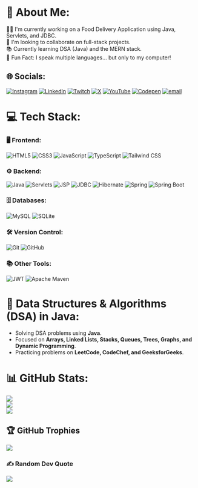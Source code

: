 # 💫 About Me:
👨‍💻 I'm currently working on a Food Delivery Application using Java, Servlets, and JDBC.<br>🤝 I'm looking to collaborate on full-stack projects.<br>📚 Currently learning DSA (Java) and the MERN stack.<br>💬 Fun Fact: I speak multiple languages... but only to my computer!

## 🌐 Socials:
[![Instagram](https://img.shields.io/badge/Instagram-%23E4405F.svg?logo=Instagram&logoColor=white)](https://instagram.com/shiva_bugslayer) [![LinkedIn](https://img.shields.io/badge/LinkedIn-%230077B5.svg?logo=linkedin&logoColor=white)](https://linkedin.com/in/psivaiah6174) [![Twitch](https://img.shields.io/badge/Twitch-%239146FF.svg?logo=Twitch&logoColor=white)](https://twitch.tv/SHIVA6174) [![X](https://img.shields.io/badge/X-black.svg?logo=X&logoColor=white)](https://x.com/SHIVA6174124345) [![YouTube](https://img.shields.io/badge/YouTube-%23FF0000.svg?logo=YouTube&logoColor=white)](https://youtube.com/@UC3rKmNsQVhAYCIc5rcIb72w) [![Codepen](https://img.shields.io/badge/Codepen-000000?logo=codepen&logoColor=white)](https://codepen.io/SHIVA6174) [![email](https://img.shields.io/badge/Email-D14836?logo=gmail&logoColor=white)](mailto:psivaiah6174@gmail.com) 

# 💻 Tech Stack:
### 🖥️ Frontend:
![HTML5](https://img.shields.io/badge/html5-%23E34F26.svg?style=for-the-badge&logo=html5&logoColor=white) ![CSS3](https://img.shields.io/badge/css3-%231572B6.svg?style=for-the-badge&logo=css3&logoColor=white) ![JavaScript](https://img.shields.io/badge/javascript-%23323330.svg?style=for-the-badge&logo=javascript&logoColor=%23F7DF1E) ![TypeScript](https://img.shields.io/badge/typescript-%23007ACC.svg?style=for-the-badge&logo=typescript&logoColor=white) ![Tailwind CSS](https://img.shields.io/badge/tailwindcss-%2338B2AC.svg?style=for-the-badge&logo=tailwind-css&logoColor=white)

### ⚙️ Backend:
![Java](https://img.shields.io/badge/java-%23ED8B00.svg?style=for-the-badge&logo=openjdk&logoColor=white) ![Servlets](https://img.shields.io/badge/Servlets-%23f7df1e.svg?style=for-the-badge&logo=java&logoColor=white) ![JSP](https://img.shields.io/badge/JSP-%23f7df1e.svg?style=for-the-badge&logo=java&logoColor=white) ![JDBC](https://img.shields.io/badge/JDBC-%23f7df1e.svg?style=for-the-badge&logo=java&logoColor=white) ![Hibernate](https://img.shields.io/badge/Hibernate-%236DB33F.svg?style=for-the-badge&logo=hibernate&logoColor=white) ![Spring](https://img.shields.io/badge/spring-%236DB33F.svg?style=for-the-badge&logo=spring&logoColor=white) ![Spring Boot](https://img.shields.io/badge/springboot-%236DB33F.svg?style=for-the-badge&logo=springboot&logoColor=white)

### 🗄️ Databases:
![MySQL](https://img.shields.io/badge/mysql-4479A1.svg?style=for-the-badge&logo=mysql&logoColor=white) ![SQLite](https://img.shields.io/badge/sqlite-003B57.svg?style=for-the-badge&logo=sqlite&logoColor=white)

### 🛠️ Version Control:
![Git](https://img.shields.io/badge/git-%23F05033.svg?style=for-the-badge&logo=git&logoColor=white) ![GitHub](https://img.shields.io/badge/github-%23121011.svg?style=for-the-badge&logo=github&logoColor=white)

### 📚 Other Tools:
![JWT](https://img.shields.io/badge/JWT-black?style=for-the-badge&logo=JSON%20web%20tokens) ![Apache Maven](https://img.shields.io/badge/Apache%20Maven-C71A36?style=for-the-badge&logo=Apache%20Maven&logoColor=white)

# 🔢 Data Structures & Algorithms (DSA) in Java:
- Solving DSA problems using **Java**.
- Focused on **Arrays, Linked Lists, Stacks, Queues, Trees, Graphs, and Dynamic Programming**.
- Practicing problems on **LeetCode, CodeChef, and GeeksforGeeks**.

# 📊 GitHub Stats:
![](https://github-readme-stats.vercel.app/api?username=SHIVA6174&theme=neon&hide_border=true&include_all_commits=true&count_private=true)<br/>
![](https://nirzak-streak-stats.vercel.app/?user=SHIVA6174&theme=neon&hide_border=true)<br/>
![](https://github-readme-stats.vercel.app/api/top-langs/?username=SHIVA6174&theme=neon&hide_border=true&include_all_commits=true&count_private=true&layout=compact)

## 🏆 GitHub Trophies
![](https://github-profile-trophy.vercel.app/?username=SHIVA6174&theme=radical&no-frame=true&no-bg=true&margin-w=4)

### ✍️ Random Dev Quote
![](https://quotes-github-readme.vercel.app/api?type=horizontal&theme=tokyonight)
